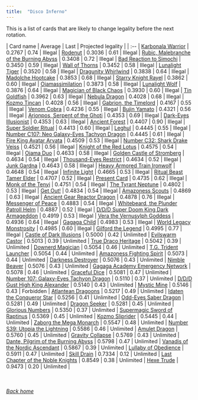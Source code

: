 ```yaml
---
title:  "Disco Inferno"
---
```


This is a list of cards that are likely to change legality before the next rotation.

| Card name | Average | Last | Projected legality |
| :-- |
[Karbonala Warrior](https://db.ygoprodeck.com/card/?search=Karbonala%20Warrior) | 0.2767 | 0.74 | Illegal |
[Rodenut](https://db.ygoprodeck.com/card/?search=Rodenut) | 0.3036 | 0.61 | Illegal |
[Rubic, Malebranche of the Burning Abyss](https://db.ygoprodeck.com/card/?search=Rubic,%20Malebranche%20of%20the%20Burning%20Abyss) | 0.3408 | 0.72 | Illegal |
[Bad Reaction to Simochi](https://db.ygoprodeck.com/card/?search=Bad%20Reaction%20to%20Simochi) | 0.3450 | 0.59 | Illegal |
[Wall of Thorns](https://db.ygoprodeck.com/card/?search=Wall%20of%20Thorns) | 0.3452 | 0.58 | Illegal |
[Lunalight Tiger](https://db.ygoprodeck.com/card/?search=Lunalight%20Tiger) | 0.3520 | 0.58 | Illegal |
[Dragunity Whirlwind](https://db.ygoprodeck.com/card/?search=Dragunity%20Whirlwind) | 0.3838 | 0.64 | Illegal |
[Madolche Hootcake](https://db.ygoprodeck.com/card/?search=Madolche%20Hootcake) | 0.3853 | 0.68 | Illegal |
[Starry Knight Rayel](https://db.ygoprodeck.com/card/?search=Starry%20Knight%20Rayel) | 0.3862 | 0.60 | Illegal |
[Ojamassimilation](https://db.ygoprodeck.com/card/?search=Ojamassimilation) | 0.3873 | 0.58 | Illegal |
[Lunalight Wolf](https://db.ygoprodeck.com/card/?search=Lunalight%20Wolf) | 0.3876 | 0.64 | Illegal |
[Magician of Black Chaos](https://db.ygoprodeck.com/card/?search=Magician%20of%20Black%20Chaos) | 0.3930 | 0.60 | Illegal |
[Tin Goldfish](https://db.ygoprodeck.com/card/?search=Tin%20Goldfish) | 0.3962 | 0.63 | Illegal |
[Nebula Dragon](https://db.ygoprodeck.com/card/?search=Nebula%20Dragon) | 0.4028 | 0.68 | Illegal |
[Kozmo Tincan](https://db.ygoprodeck.com/card/?search=Kozmo%20Tincan) | 0.4028 | 0.56 | Illegal |
[Gabrion, the Timelord](https://db.ygoprodeck.com/card/?search=Gabrion,%20the%20Timelord) | 0.4167 | 0.55 | Illegal |
[Venom Cobra](https://db.ygoprodeck.com/card/?search=Venom%20Cobra) | 0.4236 | 0.55 | Illegal |
[Bujin Yamato](https://db.ygoprodeck.com/card/?search=Bujin%20Yamato) | 0.4321 | 0.56 | Illegal |
[Arionpos, Serpent of the Ghoti](https://db.ygoprodeck.com/card/?search=Arionpos,%20Serpent%20of%20the%20Ghoti) | 0.4353 | 0.69 | Illegal |
[Dark-Eyes Illusionist](https://db.ygoprodeck.com/card/?search=Dark-Eyes%20Illusionist) | 0.4353 | 0.63 | Illegal |
[Ancient Forest](https://db.ygoprodeck.com/card/?search=Ancient%20Forest) | 0.4407 | 0.90 | Illegal |
[Super Soldier Ritual](https://db.ygoprodeck.com/card/?search=Super%20Soldier%20Ritual) | 0.4413 | 0.60 | Illegal |
[Leghul](https://db.ygoprodeck.com/card/?search=Leghul) | 0.4445 | 0.55 | Illegal |
[Number C107: Neo Galaxy-Eyes Tachyon Dragon](https://db.ygoprodeck.com/card/?search=Number%20C107:%20Neo%20Galaxy-Eyes%20Tachyon%20Dragon) | 0.4445 | 0.61 | Illegal |
[Fire King Avatar Arvata](https://db.ygoprodeck.com/card/?search=Fire%20King%20Avatar%20Arvata) | 0.4509 | 0.53 | Illegal |
[Number C32: Shark Drake Veiss](https://db.ygoprodeck.com/card/?search=Number%20C32:%20Shark%20Drake%20Veiss) | 0.4521 | 0.56 | Illegal |
[Knight of the Red Lotus](https://db.ygoprodeck.com/card/?search=Knight%20of%20the%20Red%20Lotus) | 0.4575 | 0.54 | Illegal |
[Ojama Duo](https://db.ygoprodeck.com/card/?search=Ojama%20Duo) | 0.4633 | 0.58 | Illegal |
[Golden Castle of Stromberg](https://db.ygoprodeck.com/card/?search=Golden%20Castle%20of%20Stromberg) | 0.4634 | 0.54 | Illegal |
[Thousand-Eyes Restrict](https://db.ygoprodeck.com/card/?search=Thousand-Eyes%20Restrict) | 0.4634 | 0.52 | Illegal |
[Junk Gardna](https://db.ygoprodeck.com/card/?search=Junk%20Gardna) | 0.4643 | 0.58 | Illegal |
[Heavy Armored Train Ironwolf](https://db.ygoprodeck.com/card/?search=Heavy%20Armored%20Train%20Ironwolf) | 0.4648 | 0.54 | Illegal |
[Infinite Light](https://db.ygoprodeck.com/card/?search=Infinite%20Light) | 0.4665 | 0.53 | Illegal |
[Ritual Beast Tamer Elder](https://db.ygoprodeck.com/card/?search=Ritual%20Beast%20Tamer%20Elder) | 0.4707 | 0.52 | Illegal |
[Present Card](https://db.ygoprodeck.com/card/?search=Present%20Card) | 0.4735 | 0.62 | Illegal |
[Monk of the Tenyi](https://db.ygoprodeck.com/card/?search=Monk%20of%20the%20Tenyi) | 0.4751 | 0.54 | Illegal |
[The Tyrant Neptune](https://db.ygoprodeck.com/card/?search=The%20Tyrant%20Neptune) | 0.4802 | 0.53 | Illegal |
[Get Out!](https://db.ygoprodeck.com/card/?search=Get%20Out!) | 0.4834 | 0.54 | Illegal |
[Amazoness Scouts](https://db.ygoprodeck.com/card/?search=Amazoness%20Scouts) | 0.4869 | 0.63 | Illegal |
[Ancient Gear Reactor Dragon](https://db.ygoprodeck.com/card/?search=Ancient%20Gear%20Reactor%20Dragon) | 0.4878 | 0.76 | Illegal |
[Messenger of Peace](https://db.ygoprodeck.com/card/?search=Messenger%20of%20Peace) | 0.4883 | 0.54 | Illegal |
[Whitebeard, the Plunder Patroll Helm](https://db.ygoprodeck.com/card/?search=Whitebeard,%20the%20Plunder%20Patroll%20Helm) | 0.4887 | 0.52 | Illegal |
[D/D/D Super Doom King Dark Armageddon](https://db.ygoprodeck.com/card/?search=D/D/D%20Super%20Doom%20King%20Dark%20Armageddon) | 0.4919 | 0.53 | Illegal |
[Vera the Vernusylph Goddess](https://db.ygoprodeck.com/card/?search=Vera%20the%20Vernusylph%20Goddess) | 0.4936 | 0.64 | Illegal |
[Gagaga Child](https://db.ygoprodeck.com/card/?search=Gagaga%20Child) | 0.4983 | 0.53 | Illegal |
[World Legacy Monstrosity](https://db.ygoprodeck.com/card/?search=World%20Legacy%20Monstrosity) | 0.4985 | 0.60 | Illegal |
[Gilford the Legend](https://db.ygoprodeck.com/card/?search=Gilford%20the%20Legend) | 0.4995 | 0.77 | Illegal |
[Castle of Dark Illusions](https://db.ygoprodeck.com/card/?search=Castle%20of%20Dark%20Illusions) | 0.5000 | 0.42 | Unlimited |
[Evilswarm Castor](https://db.ygoprodeck.com/card/?search=Evilswarm%20Castor) | 0.5013 | 0.39 | Unlimited |
[True Draco Heritage](https://db.ygoprodeck.com/card/?search=True%20Draco%20Heritage) | 0.5042 | 0.39 | Unlimited |
[Downerd Magician](https://db.ygoprodeck.com/card/?search=Downerd%20Magician) | 0.5054 | 0.46 | Unlimited |
[T.G. Trident Launcher](https://db.ygoprodeck.com/card/?search=T.G.%20Trident%20Launcher) | 0.5054 | 0.44 | Unlimited |
[Amazoness Fighting Spirit](https://db.ygoprodeck.com/card/?search=Amazoness%20Fighting%20Spirit) | 0.5073 | 0.44 | Unlimited |
[Darkness Destroyer](https://db.ygoprodeck.com/card/?search=Darkness%20Destroyer) | 0.5076 | 0.43 | Unlimited |
[Nimble Beaver](https://db.ygoprodeck.com/card/?search=Nimble%20Beaver) | 0.5076 | 0.43 | Unlimited |
[Gagaga Academy Emergency Network](https://db.ygoprodeck.com/card/?search=Gagaga%20Academy%20Emergency%20Network) | 0.5078 | 0.46 | Unlimited |
[Graceful Dice](https://db.ygoprodeck.com/card/?search=Graceful%20Dice) | 0.5081 | 0.47 | Unlimited |
[Number 107: Galaxy-Eyes Tachyon Dragon](https://db.ygoprodeck.com/card/?search=Number%20107:%20Galaxy-Eyes%20Tachyon%20Dragon) | 0.5110 | 0.37 | Unlimited |
[D/D/D Gust High King Alexander](https://db.ygoprodeck.com/card/?search=D/D/D%20Gust%20High%20King%20Alexander) | 0.5140 | 0.43 | Unlimited |
[Mystic Mine](https://db.ygoprodeck.com/card/?search=Mystic%20Mine) | 0.5146 | 0.43 | Forbidden |
[Atlantean Dragoons](https://db.ygoprodeck.com/card/?search=Atlantean%20Dragoons) | 0.5217 | 0.49 | Unlimited |
[Idaten the Conqueror Star](https://db.ygoprodeck.com/card/?search=Idaten%20the%20Conqueror%20Star) | 0.5256 | 0.41 | Unlimited |
[Odd-Eyes Saber Dragon](https://db.ygoprodeck.com/card/?search=Odd-Eyes%20Saber%20Dragon) | 0.5281 | 0.49 | Unlimited |
[Dragon Seeker](https://db.ygoprodeck.com/card/?search=Dragon%20Seeker) | 0.5281 | 0.45 | Unlimited |
[Glorious Numbers](https://db.ygoprodeck.com/card/?search=Glorious%20Numbers) | 0.5350 | 0.37 | Unlimited |
[Supermagic Sword of Raptinus](https://db.ygoprodeck.com/card/?search=Supermagic%20Sword%20of%20Raptinus) | 0.5369 | 0.45 | Unlimited |
[Kozmo Sliprider](https://db.ygoprodeck.com/card/?search=Kozmo%20Sliprider) | 0.5445 | 0.44 | Unlimited |
[Zaborg the Mega Monarch](https://db.ygoprodeck.com/card/?search=Zaborg%20the%20Mega%20Monarch) | 0.5547 | 0.48 | Unlimited |
[Number S39: Utopia the Lightning](https://db.ygoprodeck.com/card/?search=Number%20S39:%20Utopia%20the%20Lightning) | 0.5586 | 0.46 | Unlimited |
[Amulet Dragon](https://db.ygoprodeck.com/card/?search=Amulet%20Dragon) | 0.5760 | 0.45 | Unlimited |
[Gravity Collapse](https://db.ygoprodeck.com/card/?search=Gravity%20Collapse) | 0.5769 | 0.43 | Unlimited |
[Dante, Pilgrim of the Burning Abyss](https://db.ygoprodeck.com/card/?search=Dante,%20Pilgrim%20of%20the%20Burning%20Abyss) | 0.5798 | 0.47 | Unlimited |
[Vanadis of the Nordic Ascendant](https://db.ygoprodeck.com/card/?search=Vanadis%20of%20the%20Nordic%20Ascendant) | 0.5867 | 0.39 | Unlimited |
[Lullaby of Obedience](https://db.ygoprodeck.com/card/?search=Lullaby%20of%20Obedience) | 0.5911 | 0.47 | Unlimited |
[Skill Drain](https://db.ygoprodeck.com/card/?search=Skill%20Drain) | 0.7334 | 0.12 | Unlimited |
[Last Chapter of the Noble Knights](https://db.ygoprodeck.com/card/?search=Last%20Chapter%20of%20the%20Noble%20Knights) | 0.8549 | 0.38 | Unlimited |
[Hexe Trude](https://db.ygoprodeck.com/card/?search=Hexe%20Trude) | 0.9473 | 0.20 | Unlimited |

<br>

###### [Back home](index)